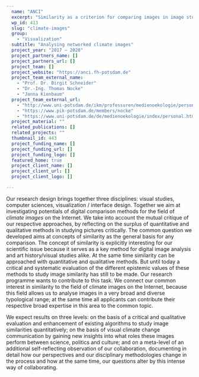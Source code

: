 ```yaml
---
  name: "ANCI"
  excerpt: "Similarity as a criterion for comparing images in image studies, computer and visualization science using the example of climate images on the web"
  wp_id: 413
  slug: "climate-images"
  group: 
    - "Visualization"
  subtitle: "Analysing networked climate images"
  project_year: "2017 – 2020"
  project_partners_name: []
  project_partners_url: []
  project_team: []
  project_website: "https://anci.fh-potsdam.de"
  project_team_external_name: 
    - "Prof. Dr. Birgit Schneider"
    - "Dr.-Ing. Thomas Nocke"
    - "Janna Kienbaum"
  project_team_external_url: 
    - "http://www.uni-potsdam.de/ikm/professuren/medienoekologie/personal/drbirgitschneider.html"
    - "https://www.pik-potsdam.de/members/nocke"
    - "https://www.uni-potsdam.de/de/medienoekologie/index/personal.html"
  project_material: ""
  related_publications: []
  related_projects: ""
  thumbnail_id: 443
  project_funding_name: []
  project_funding_url: []
  project_funding_logo: []
  featured_home: true
  project_client_name: []
  project_client_url: []
  project_client_logo: []

---
```


Our research design brings together three disciplines: visual studies, computer sciences, visualization / interface design. Together we aim at investigating potentials of digital comparison methods for the field of <em>climate images</em> on the Internet. We take into account the mutual critique of our respective approaches, by reflecting on the surplus of quantitative and qualitative methods in studying pictures critically. The common question we developed aims at concepts of similarity as the general basis for any comparison. The concept of similarity is explicitly interesting for our scientific issue because it serves as a key method for digital image analysis and art history/visual studies alike. At the same time similarity can be approached with quantitative and qualitative methods. But until today a critical and systematic evaluation of the different epistemic values of these methods to study image similarity has still to be made. Our research programme wants to contribute to this task. We connect our common interest in similarity to the field of climate images on the Internet, because this field allows us to analyse images in a very broad and diverse typological range; at the same time all applicants can contribute their respective broad expertise in this area to the common topic.

We expect results on three levels: on the basis of a critical and qualitative evaluation and enhancement of existing algorithms to study image similarities quantitatively; on the basis of visual climate change communication by gaining new insights into what roles these images perform between science, politics and culture; and on a meta-level of an additional self-reflecting observation of our collaboration, documenting in detail how our perspectives and our disciplinary methodologies change in the process and how at the same time, our questions alter by this intense way of collaborating.